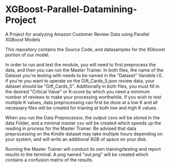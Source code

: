 # XGBoost-Parallel-Datamining-Project
A Project for analyzing Amazon Customer Review Data using Parallel XGBoost Models

This repository contains the Source Code, and datasamples for the XGboost portion of our model.

In order to run and test the module, you will need to first preprocess the data, and then you can run the Master Trainer. In both files, the name of the Dataset you're testing with needs to be named in the "Dataset" Variable I.E. if you're you want to operate on the Gift_Cards_5.json review data, your dataset should be "Gift_Cards_5". Additionally in both files, you must fill in the desired "Critical Value" or K-score by which you need a minimum number of reviews to make your processing worthwhile. If you wish to test multiple K values, data preprocessing can first be done at a low K and all necessary files will be created for trianing at both low and high K values.

When you run the Data Preprocessor, the output csvs will be stored in the data Folder, and a minimal master csv will be created which speeds up the reading in process for the Master Trainer. Be advised that data preprocessing on the Kindle dataset may take multiple hours depending on your system, and will write an additional 8GB of space on your disk.

Running the Master Trainer will conduct its own training/testing and report results to the terminal. A png named "out.png" will be created which contains a confusion matrix of the results. 
